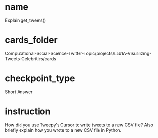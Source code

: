 # name
Explain get_tweets()

# cards_folder
Computational-Social-Science-Twitter-Topic/projects/Lab1A-Visualizing-Tweets-Celebrities/cards

# checkpoint_type
Short Answer

# instruction
How did you use Tweepy's Cursor to write tweets to a new CSV file? Also briefly explain how you wrote to a new CSV file in Python.